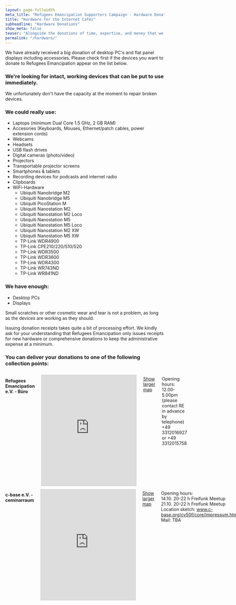 ```yaml
---
layout: page-fullwidth
meta_title: "Refugees Emancipation Supporters Campaign - Hardware Donations"
title: "Hardware for the Internet Cafés"
subheadline: "Hardware Donations"
show_meta: false
teaser: "Alongside the donations of time, expertise, and money that we receive, we're often asked whether we accept hardware donations."
permalink: "/hardware/"
---
```


We have already received a big donation of desktop PC's and flat panel displays including accessories. Please check first if the devices you want to donate to Refugees Emancipation appear on the list below.

<div class="panel">
  <h3>We're looking for intact, working devices that can be put to use immediately. </h3>
  <p>We unfortunately don't have the capacity at the moment to repair broken devices.</p>
</div>

### We could really use:

* Laptops (minimum Dual Core 1.5 GHz, 2 GB RAM)
* Accesories (Keyboards, Mouses, Ethernet/patch cables, power extension cords)
* Webcams
* Headsets
* USB flash drives
* Digital cameras (photo/video)
* Projectors
* Transportable projector screens
* Smartphones & tablets
* Recording devices for  podcasts and internet radio
* Clipboards
* WiFi-Hardware
  * Ubiquiti Nanobridge M2
  * Ubiquiti Nanobridge M5
  * Ubiquiti PicoStation M
  * Ubiquiti Nanostation M2
  * Ubiquiti Nanostation M2 Loco
  * Ubiquiti Nanostation M5
  * Ubiquiti Nanostation M5 Loco
  * Ubiquiti Nanostation M2 XW
  * Ubiquiti Nanostation M5 XW
  * TP-Link WDR4900
  * TP-Link CPE210/220/510/520
  * TP-Link WDR3500
  * TP-Link WDR3600
  * TP-Link WDR4300
  * TP-Link WR743ND
  * TP-Link WR841ND

### We have enough:

* Desktop PCs
* Displays

Small scratches or other cosmetic wear and tear is not a problem, as long as the devices are working as they should.

Issuing donation receipts takes quite a bit of processing effort. We kindly ask for your understanding that Refugees Emancipation only issues receipts for new hardware or comprehensive donations to keep the administrative expense at a minimum.

### You can deliver your donations to one of the following collection points:

<div class="row">
<div class="large-6 columns">  
<h4> Refugees Emancipation e.V. - Büro</h4>
<iframe width="350" height="350" frameborder="0" scrolling="no" marginheight="0" marginwidth="0" src="http://www.openstreetmap.org/export/embed.html?bbox=13.029613494873047%2C52.33523417998427%2C13.145828247070312%2C52.40294253395109&amp;layer=transportmap&amp;marker=52.36910132990146%2C13.08772087097168" style="border: 1px solid #ccc; margin-top: 0.7em"></iframe>

<p><a href="http://www.openstreetmap.org/?mlat=52.3691&amp;mlon=13.0877#map=13/52.3691/13.0877&amp;layers=T">Show larger map</a></p>

Opening hours: <br>
12.00-5.00pm (please contact RE in advance by telephone)<br>
+49 3312016927 or +49 3312015758
</div>

<div class="large-6 columns">
<h4>c-base e.V. - ceminarraum</h4>
<iframe width="350" height="350" frameborder="0" scrolling="no" marginheight="0" marginwidth="0" src="http://www.openstreetmap.org/export/embed.html?bbox=13.412847518920898%2C52.50888177697507%2C13.427395820617676%2C52.51731770402358&amp;layer=transportmap&amp;marker=52.51309994293086%2C13.420121669769287" style="border: 1px solid #ccc; margin-top: 0.7em"></iframe>

<p><a href="http://www.openstreetmap.org/#map=16/52.5130/13.4181&amp;layers=T">Show larger map</a></p>

<p>Opening hours: <br>
14.10. 20-22 h Freifunk Meetup<br>
21.10. 20-22 h Freifunk Meetup<br>
Location sketch: <a href="https://www.c-base.org/cv50f/core/impressum.html">www.c-base.org/cv50f/core/impressum.html</a><br>
Mail: TBA</p>
</div>
</div>
